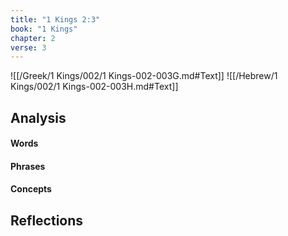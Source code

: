 ```yaml
---
title: "1 Kings 2:3"
book: "1 Kings"
chapter: 2
verse: 3
---
```

![[/Greek/1 Kings/002/1 Kings-002-003G.md#Text]]
![[/Hebrew/1 Kings/002/1 Kings-002-003H.md#Text]]

## Analysis

#### Words

#### Phrases

#### Concepts

## Reflections
